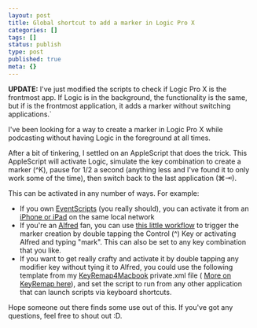 ```yaml
---
layout: post
title: Global shortcut to add a marker in Logic Pro X
categories: []
tags: []
status: publish
type: post
published: true
meta: {}
---
```

**UPDATE:**
 I've just modified the scripts to check if Logic Pro X is the frontmost app. If Logic is in the background, the functionality is the same, but if is the frontmost application, it adds a marker without switching applications.`

I've been looking for a way to create a marker in Logic Pro X while podcasting without having Logic in the foreground at all times.


After a bit of tinkering, I settled on an AppleScript that does the trick. This AppleScript will activate Logic, simulate the key combination to create a marker 
(^K), pause for 1/2 a second (anything less and I've found it to only work some of the time), then switch back to the last application 
(⌘⇥).

This can be activated in any number of ways. For example:

* If you own 
[EventScripts](https://itunes.apple.com/au/app/eventscripts/id525319418?mt=12?at=10l4I8) (you really should), you can activate it from an 
[iPhone or iPad](https://itunes.apple.com/au/app/eventscripts-mobile/id549019577?mt=8?at=10l4I8) on the same local network
* If you're an 
[Alfred](http://alfredapp.com) fan, you can use 
[this little workflow](https://www.dropbox.com/s/18kp0ajl5m59aof/Logic%20Pro%20X%20-%20Podcasters.alfredworkflow) to trigger the marker creation by double tapping the Control (^) Key or activating Alfred and typing "mark". This can also be set to any key combination that you like.
* If you want to get really crafty and activate it by double tapping any modifier key without tying it to Alfred, you could use the following template from my 
[KeyRemap4Macbook](https://pqrs.org/macosx/keyremap4macbook/) 
private.xml file (
[More on KeyRemap here](http://smithjw.me/blog/keyremap4macbook-alfred-file-selection)), and set the script to run from any other application that can launch scripts via keyboard shortcuts.

Hope someone out there finds some use out of this. If you've got any questions, feel free to shout out :D.
